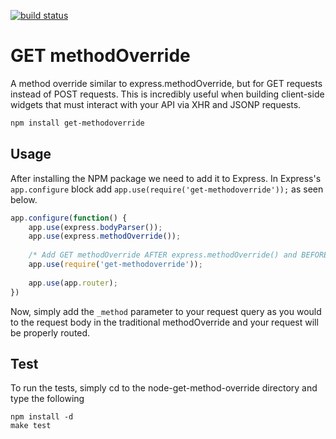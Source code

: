 [![build status](https://secure.travis-ci.org/daviddripps/node-get-method-override.png)](http://travis-ci.org/daviddripps/node-get-method-override)
# GET methodOverride

A method override similar to express.methodOverride, but for GET requests instead of POST requests.  This is incredibly useful when building client-side widgets that must interact with your API via XHR and JSONP requests.

``` bash
npm install get-methodoverride
```

## Usage

After installing the NPM package we need to add it to Express.  In Express's ```app.configure``` block add ```app.use(require('get-methodoverride'));``` as seen below.

``` javascript
app.configure(function() {
    app.use(express.bodyParser());
    app.use(express.methodOverride());
    
    /* Add GET methodOverride AFTER express.methodOverride() and BEFORE app.router */
    app.use(require('get-methodoverride'));
    
    app.use(app.router);
})

```

Now, simply add the ```_method``` parameter to your request query as you would to the request body in the traditional methodOverride and your request will be properly routed.

## Test

To run the tests, simply cd to the node-get-method-override directory and type the following
```
npm install -d
make test
```
